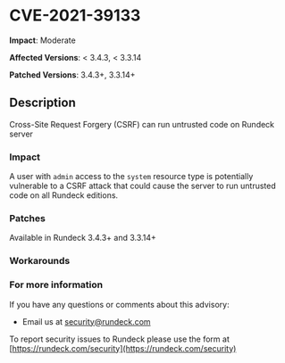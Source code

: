 # CVE-2021-39133

**Impact**: Moderate

**Affected Versions**: < 3.4.3, < 3.3.14

**Patched Versions**: 3.4.3+, 3.3.14+

## Description

Cross-Site Request Forgery (CSRF) can run untrusted code on Rundeck server

### Impact

A user with `admin` access to the `system` resource type is potentially vulnerable to a CSRF attack that could cause the server to run untrusted code on all Rundeck editions.

### Patches
Available in Rundeck 3.4.3+ and 3.3.14+


### Workarounds



### For more information
If you have any questions or comments about this advisory:
* Email us at [security@rundeck.com](mailto:security@rundeck.com)

To report security issues to Rundeck please use the form at [https://rundeck.com/security](https://rundeck.com/security)
